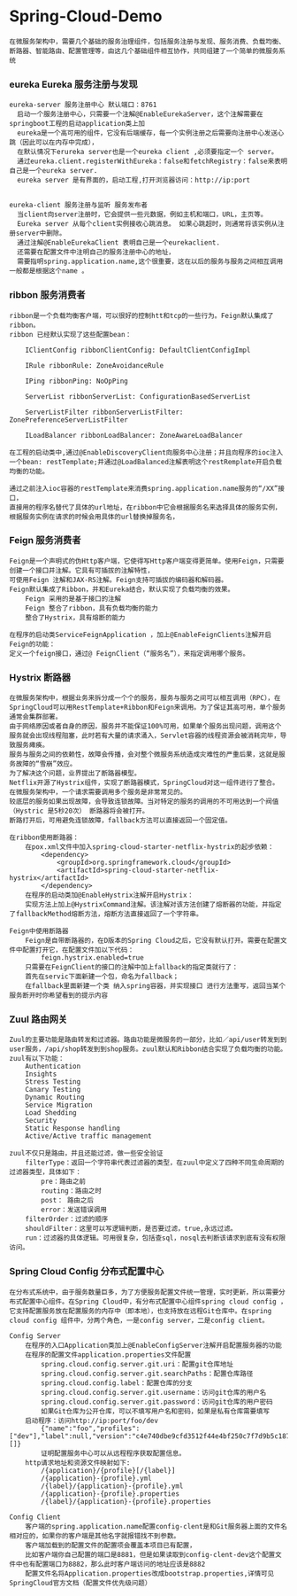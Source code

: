 # Spring-Cloud-Demo

	在微服务架构中，需要几个基础的服务治理组件，包括服务注册与发现、服务消费、负载均衡、断路器、智能路由、配置管理等，由这几个基础组件相互协作，共同组建了一个简单的微服务系统
	
	
	
### eureka Eureka 服务注册与发现

	eureka-server 服务注册中心 默认端口：8761
	  启动一个服务注册中心，只需要一个注解@EnableEurekaServer，这个注解需要在springboot工程的启动application类上加
	  eureka是一个高可用的组件，它没有后端缓存，每一个实例注册之后需要向注册中心发送心跳（因此可以在内存中完成），
	  在默认情况下erureka server也是一个eureka client ,必须要指定一个 server。
	  通过eureka.client.registerWithEureka：false和fetchRegistry：false来表明自己是一个eureka server.
	  eureka server 是有界面的，启动工程,打开浏览器访问：http://ip:port
  
  
	eureka-client 服务注册与监听 服务发布者
	  当client向server注册时，它会提供一些元数据，例如主机和端口，URL，主页等。
	  Eureka server 从每个client实例接收心跳消息。 如果心跳超时，则通常将该实例从注册server中删除。
	  通过注解@EnableEurekaClient 表明自己是一个eurekaclient.
	  还需要在配置文件中注明自己的服务注册中心的地址，
	  需要指明spring.application.name,这个很重要，这在以后的服务与服务之间相互调用一般都是根据这个name 。
  
  
  
### ribbon 服务消费者

    ribbon是一个负载均衡客户端，可以很好的控制htt和tcp的一些行为。Feign默认集成了ribbon。
	ribbon 已经默认实现了这些配置bean：

		IClientConfig ribbonClientConfig: DefaultClientConfigImpl

		IRule ribbonRule: ZoneAvoidanceRule

		IPing ribbonPing: NoOpPing

		ServerList ribbonServerList: ConfigurationBasedServerList

		ServerListFilter ribbonServerListFilter: ZonePreferenceServerListFilter

		ILoadBalancer ribbonLoadBalancer: ZoneAwareLoadBalancer
		
	在工程的启动类中,通过@EnableDiscoveryClient向服务中心注册；并且向程序的ioc注入一个bean: restTemplate;并通过@LoadBalanced注解表明这个restRemplate开启负载均衡的功能。
	
	通过之前注入ioc容器的restTemplate来消费spring.application.name服务的“/XX”接口，
	直接用的程序名替代了具体的url地址，在ribbon中它会根据服务名来选择具体的服务实例，根据服务实例在请求的时候会用具体的url替换掉服务名，

	
	
### Feign 服务消费者

    Feign是一个声明式的伪Http客户端，它使得写Http客户端变得更简单。使用Feign，只需要创建一个接口并注解。它具有可插拔的注解特性，
	可使用Feign 注解和JAX-RS注解。Feign支持可插拔的编码器和解码器。
	Feign默认集成了Ribbon，并和Eureka结合，默认实现了负载均衡的效果。
		Feign 采用的是基于接口的注解
		Feign 整合了ribbon，具有负载均衡的能力
		整合了Hystrix，具有熔断的能力
		
	在程序的启动类ServiceFeignApplication ，加上@EnableFeignClients注解开启Feign的功能：
	定义一个feign接口，通过@ FeignClient（“服务名”），来指定调用哪个服务。
	
	
	
### Hystrix 断路器

	在微服务架构中，根据业务来拆分成一个个的服务，服务与服务之间可以相互调用（RPC），在SpringCloud可以用RestTemplate+Ribbon和Feign来调用。为了保证其高可用，单个服务通常会集群部署。
	由于网络原因或者自身的原因，服务并不能保证100%可用，如果单个服务出现问题，调用这个服务就会出现线程阻塞，此时若有大量的请求涌入，Servlet容器的线程资源会被消耗完毕，导致服务瘫痪。
	服务与服务之间的依赖性，故障会传播，会对整个微服务系统造成灾难性的严重后果，这就是服务故障的“雪崩”效应。
	为了解决这个问题，业界提出了断路器模型。
	Netflix开源了Hystrix组件，实现了断路器模式，SpringCloud对这一组件进行了整合。 在微服务架构中，一个请求需要调用多个服务是非常常见的。
	较底层的服务如果出现故障，会导致连锁故障。当对特定的服务的调用的不可用达到一个阀值（Hystric 是5秒20次） 断路器将会被打开。
	断路打开后，可用避免连锁故障，fallback方法可以直接返回一个固定值。
	
	在ribbon使用断路器：
		在pox.xml文件中加入spring-cloud-starter-netflix-hystrix的起步依赖：
			<dependency>
				<groupId>org.springframework.cloud</groupId>
				<artifactId>spring-cloud-starter-netflix-hystrix</artifactId>
			</dependency>
		在程序的启动类加@EnableHystrix注解开启Hystrix：
		实现方法上加上@HystrixCommand注解。该注解对该方法创建了熔断器的功能，并指定了fallbackMethod熔断方法，熔断方法直接返回了一个字符串。
		
	Feign中使用断路器
		Feign是自带断路器的，在D版本的Spring Cloud之后，它没有默认打开。需要在配置文件中配置打开它，在配置文件加以下代码：
			feign.hystrix.enabled=true
		只需要在FeignClient的接口的注解中加上fallback的指定类就行了：
		首先在servic下面新建一个包，命名为fallback；
		在fallback里面新建一个类 纳入spring容器，并实现接口 进行方法重写，返回当某个服务断开时你希望看到的提示内容

### Zuul 路由网关

	Zuul的主要功能是路由转发和过滤器。路由功能是微服务的一部分，比如／api/user转发到到user服务，/api/shop转发到到shop服务。zuul默认和Ribbon结合实现了负载均衡的功能。
	zuul有以下功能：
		Authentication
		Insights
		Stress Testing
		Canary Testing
		Dynamic Routing
		Service Migration
		Load Shedding
		Security
		Static Response handling
		Active/Active traffic management
		
	zuul不仅只是路由，并且还能过滤，做一些安全验证
		filterType：返回一个字符串代表过滤器的类型，在zuul中定义了四种不同生命周期的过滤器类型，具体如下：
			pre：路由之前
			routing：路由之时
			post： 路由之后
			error：发送错误调用
		filterOrder：过滤的顺序
		shouldFilter：这里可以写逻辑判断，是否要过滤，true,永远过滤。
		run：过滤器的具体逻辑。可用很复杂，包括查sql，nosql去判断该请求到底有没有权限访问。

		
### Spring Cloud Config 分布式配置中心
    在分布式系统中，由于服务数量巨多，为了方便服务配置文件统一管理，实时更新，所以需要分布式配置中心组件。在Spring Cloud中，有分布式配置中心组件spring cloud config ，它支持配置服务放在配置服务的内存中（即本地），也支持放在远程Git仓库中。在spring cloud config 组件中，分两个角色，一是config server，二是config client。
	
	Config Server
		在程序的入口Application类加上@EnableConfigServer注解开启配置服务器的功能
		在程序的配置文件application.properties文件配置
			spring.cloud.config.server.git.uri：配置git仓库地址
			spring.cloud.config.server.git.searchPaths：配置仓库路径
			spring.cloud.config.label：配置仓库的分支
			spring.cloud.config.server.git.username：访问git仓库的用户名
			spring.cloud.config.server.git.password：访问git仓库的用户密码
			如果Git仓库为公开仓库，可以不填写用户名和密码，如果是私有仓库需要填写
		启动程序：访问http://ip:port/foo/dev
			{"name":"foo","profiles":["dev"],"label":null,"version":"c4e740dbe9cfd3512f44e4bf250c7f7d9b5c187d","state":null,"propertySources":[]}
			证明配置服务中心可以从远程程序获取配置信息。
		http请求地址和资源文件映射如下:
			/{application}/{profile}[/{label}]
			/{application}-{profile}.yml
			/{label}/{application}-{profile}.yml
			/{application}-{profile}.properties
			/{label}/{application}-{profile}.properties
			
	Config Client		
		客户端的spring.application.name配置config-clent是和Git服务器上面的文件名相对应的，如果你的客户端是其他名字就报错找不到参数。
		客户端加载到的配置文件的配置项会覆盖本项目已有配置，
		比如客户端你自己配置的端口是8881，但是如果读取到config-clent-dev这个配置文件中也有配置端口为8882，那么此时客户端访问的地址应该是8882
		配置文件名将Application.properties改成bootstrap.properties,详情可见SpringCloud官方文档（配置文件优先级问题）
